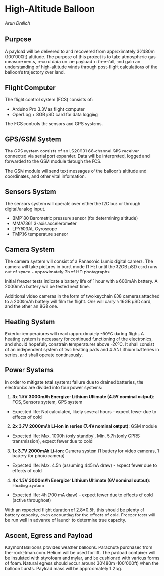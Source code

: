 High-Altitude Balloon
===
###### Arun Drelich

## Purpose

A payload will be delivered to and recovered from approximately 30’480m (100'000ft) altitude. The purpose of this project is to take atmospheric gas measurements, record data on the payload in free-fall, and gain an understanding of high-altitude winds through post-flight calculations of the balloon’s trajectory over land.

## Flight Computer

The flight control system (FCS) consists of:

* Arduino Pro 3.3V as flight computer
* OpenLog + 8GB µSD card for data logging

The FCS controls the sensors and GPS systems.

## GPS/GSM System

The GPS system consists of an LS20031 66-channel GPS receiver connected via serial port expander. Data will be interpreted, logged and forwarded to the GSM module through the FCS.

The GSM module will send text messages of the balloon’s altitude and coordinates, and other vital information.

## Sensors System

The sensors system will operate over either the I2C bus or through digital/analog input.

* BMP180 Barometric pressure sensor (for determining altitude)
* MMA7361 3-axis accelerometer
* LPY503AL Gyroscope
* TMP36 temperature sensor

## Camera System

The camera system will consist of a Panasonic Lumix digital camera. The camera will take pictures in burst mode (1 Hz) until the 32GB µSD card runs out of space - approximately 2h of HD photographs.

Initial freezer tests indicate a battery life of 1 hour with a 600mAh battery. A 2000mAh battery will be tested next time.

Additional video cameras in the form of two keychain 808 cameras attached to a 2000mAh battery will film the flight. One will carry a 16GB µSD card, and the other an 8GB one.

## Heating System

Exterior temperatures will reach approximately -60ºC during flight. A heating system is necessary for continued functioning of the electronics, and should hopefully constrain temperatures above -20ºC. It shall consist of an independent system of two heating pads and 4 AA Lithium batteries in series, and shall operate continuously.

## Power Systems

In order to mitigate total systems failure due to drained batteries, the electronics are divided into four power systems:

1. **3x 1.5V 3000mAh Energizer Lithium Ultimate (4.5V nominal output)**: FCS, Sensors system, GPS system
  * Expected life: Not calculated, likely several hours - expect fewer due to effects of cold
2. **2x 3.7V 2000mAh Li-ion in series (7.4V nominal output)**: GSM module
  * Expected life: Max. 1000h (only standby), Min. 5.7h (only GPRS transmission), expect fewer due to cold
3. **1x 3.7V 2000mAh Li-ion**: Camera system (1 battery for video cameras, 1 battery for photo camera)
  * Expected life: Max. 4.5h (assuming 445mA draw) - expect fewer due to effects of cold
4. **4x 1.5V 3000mAh Energizer Lithium Ultimate (6V nominal output)**: Heating system
  * Expected life: 4h (700 mA draw) - expect fewer due to effects of cold (active throughout)

With an expected flight duration of 2.8±0.5h, this should be plenty of battery capacity, even accounting for the effects of cold. Freezer tests will be run well in advance of launch to determine true capacity.

## Ascent, Egress and Payload

Kaymont Balloons provides weather balloons. Parachute purchased from the-rocketman.com. Helium will be used for lift. The payload container will be insulated with styrofoam and mylar, and be cushioned with various forms of foam.
Natural egress should occur around 30’480m (100'000ft) when the balloon bursts. Payload mass will be approximately 1.2 kg.
